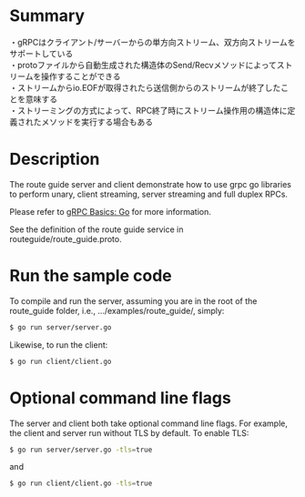 # Summary
・gRPCはクライアント/サーバーからの単方向ストリーム、双方向ストリームをサポートしている  
・protoファイルから自動生成された構造体のSend/Recvメソッドによってストリームを操作することができる  
・ストリームからio.EOFが取得されたら送信側からのストリームが終了したことを意味する  
・ストリーミングの方式によって、RPC終了時にストリーム操作用の構造体に定義されたメソッドを実行する場合もある  

# Description
The route guide server and client demonstrate how to use grpc go libraries to
perform unary, client streaming, server streaming and full duplex RPCs.

Please refer to [gRPC Basics: Go](https://grpc.io/docs/tutorials/basic/go.html) for more information.

See the definition of the route guide service in routeguide/route_guide.proto.

# Run the sample code
To compile and run the server, assuming you are in the root of the route_guide
folder, i.e., .../examples/route_guide/, simply:

```sh
$ go run server/server.go
```

Likewise, to run the client:

```sh
$ go run client/client.go
```

# Optional command line flags
The server and client both take optional command line flags. For example, the
client and server run without TLS by default. To enable TLS:

```sh
$ go run server/server.go -tls=true
```

and

```sh
$ go run client/client.go -tls=true
```
